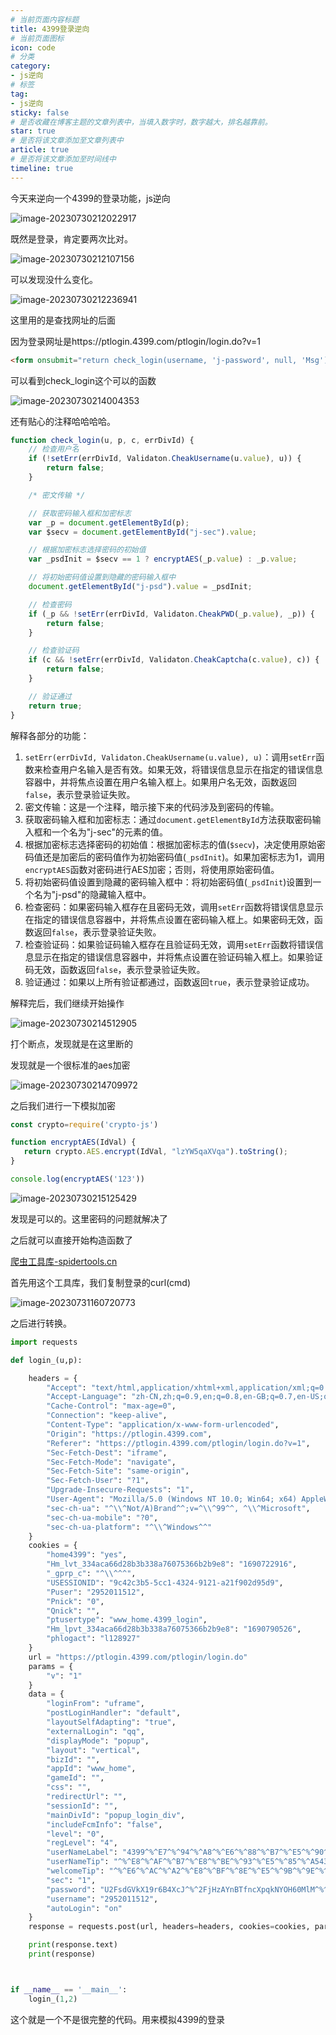 ```yaml
---
# 当前页面内容标题
title: 4399登录逆向
# 当前页面图标
icon: code
# 分类
category:
- js逆向
# 标签
tag:
- js逆向
sticky: false
# 是否收藏在博客主题的文章列表中，当填入数字时，数字越大，排名越靠前。
star: true
# 是否将该文章添加至文章列表中
article: true
# 是否将该文章添加至时间线中
timeline: true
---
```


今天来逆向一个4399的登录功能，js逆向

![image-20230730212022917](https://xiaou-1305448902.cos.ap-nanjing.myqcloud.com/img/202307302120042.png)

既然是登录，肯定要两次比对。

![image-20230730212107156](https://xiaou-1305448902.cos.ap-nanjing.myqcloud.com/img/202307302121221.png)

可以发现没什么变化。

![image-20230730212236941](https://xiaou-1305448902.cos.ap-nanjing.myqcloud.com/img/202307302122380.png)

这里用的是查找网址的后面

因为登录网址是https://ptlogin.4399.com/ptlogin/login.do?v=1

```html
<form onsubmit="return check_login(username, 'j-password', null, 'Msg');"  id="login_form" name="login_form" method="post" action="/ptlogin/login.do?v=1">
```

可以看到check_login这个可以的函数



![image-20230730214004353](https://xiaou-1305448902.cos.ap-nanjing.myqcloud.com/img/202307302140429.png)

还有贴心的注释哈哈哈哈。

```javascript
function check_login(u, p, c, errDivId) {
	// 检查用户名
	if (!setErr(errDivId, Validaton.CheakUsername(u.value), u)) {
		return false;
	}

	/* 密文传输 */

	// 获取密码输入框和加密标志
	var _p = document.getElementById(p);
	var $secv = document.getElementById("j-sec").value;

	// 根据加密标志选择密码的初始值
	var _psdInit = $secv == 1 ? encryptAES(_p.value) : _p.value;

	// 将初始密码值设置到隐藏的密码输入框中
	document.getElementById("j-psd").value = _psdInit;

	// 检查密码
	if (_p && !setErr(errDivId, Validaton.CheakPWD(_p.value), _p)) {
		return false;
	}

	// 检查验证码
	if (c && !setErr(errDivId, Validaton.CheakCaptcha(c.value), c)) {
		return false;
	}

	// 验证通过
	return true;
}
```

解释各部分的功能：

1. `setErr(errDivId, Validaton.CheakUsername(u.value), u)`：调用`setErr`函数来检查用户名输入是否有效。如果无效，将错误信息显示在指定的错误信息容器中，并将焦点设置在用户名输入框上。如果用户名无效，函数返回`false`，表示登录验证失败。
2. 密文传输：这是一个注释，暗示接下来的代码涉及到密码的传输。
3. 获取密码输入框和加密标志：通过`document.getElementById`方法获取密码输入框和一个名为"j-sec"的元素的值。
4. 根据加密标志选择密码的初始值：根据加密标志的值(`$secv`)，决定使用原始密码值还是加密后的密码值作为初始密码值(`_psdInit`)。如果加密标志为1，调用`encryptAES`函数对密码进行AES加密；否则，将使用原始密码值。
5. 将初始密码值设置到隐藏的密码输入框中：将初始密码值(`_psdInit`)设置到一个名为"j-psd"的隐藏输入框中。
6. 检查密码：如果密码输入框存在且密码无效，调用`setErr`函数将错误信息显示在指定的错误信息容器中，并将焦点设置在密码输入框上。如果密码无效，函数返回`false`，表示登录验证失败。
7. 检查验证码：如果验证码输入框存在且验证码无效，调用`setErr`函数将错误信息显示在指定的错误信息容器中，并将焦点设置在验证码输入框上。如果验证码无效，函数返回`false`，表示登录验证失败。
8. 验证通过：如果以上所有验证都通过，函数返回`true`，表示登录验证成功。



解释完后，我们继续开始操作

![image-20230730214512905](https://xiaou-1305448902.cos.ap-nanjing.myqcloud.com/img/202307302145018.png)

打个断点，发现就是在这里断的

发现就是一个很标准的aes加密

![image-20230730214709972](https://xiaou-1305448902.cos.ap-nanjing.myqcloud.com/img/202307302147372.png)

之后我们进行一下模拟加密

```js
const crypto=require('crypto-js')

function encryptAES(IdVal) {
   return crypto.AES.encrypt(IdVal, "lzYW5qaXVqa").toString();
}

console.log(encryptAES('123'))
```

![image-20230730215125429](https://xiaou-1305448902.cos.ap-nanjing.myqcloud.com/img/202307302151530.png)

发现是可以的。这里密码的问题就解决了

之后就可以直接开始构造函数了

[爬虫工具库-spidertools.cn](https://spidertools.cn/#/)

首先用这个工具库，我们复制登录的curl(cmd)



![image-20230731160720773](https://xiaou-1305448902.cos.ap-nanjing.myqcloud.com/img/202307311607990.png)

之后进行转换。

```python
import requests

def login_(u,p):

    headers = {
        "Accept": "text/html,application/xhtml+xml,application/xml;q=0.9,image/webp,image/apng,*/*;q=0.8,application/signed-exchange;v=b3;q=0.7",
        "Accept-Language": "zh-CN,zh;q=0.9,en;q=0.8,en-GB;q=0.7,en-US;q=0.6",
        "Cache-Control": "max-age=0",
        "Connection": "keep-alive",
        "Content-Type": "application/x-www-form-urlencoded",
        "Origin": "https://ptlogin.4399.com",
        "Referer": "https://ptlogin.4399.com/ptlogin/login.do?v=1",
        "Sec-Fetch-Dest": "iframe",
        "Sec-Fetch-Mode": "navigate",
        "Sec-Fetch-Site": "same-origin",
        "Sec-Fetch-User": "?1",
        "Upgrade-Insecure-Requests": "1",
        "User-Agent": "Mozilla/5.0 (Windows NT 10.0; Win64; x64) AppleWebKit/537.36 (KHTML, like Gecko) Chrome/115.0.0.0 Safari/537.36 Edg/115.0.1901.188",
        "sec-ch-ua": "^\\^Not/A)Brand^^;v=^\\^99^^, ^\\^Microsoft",
        "sec-ch-ua-mobile": "?0",
        "sec-ch-ua-platform": "^\\^Windows^^"
    }
    cookies = {
        "home4399": "yes",
        "Hm_lvt_334aca66d28b3b338a76075366b2b9e8": "1690722916",
        "_gprp_c": "^\\^^^",
        "USESSIONID": "9c42c3b5-5cc1-4324-9121-a21f902d95d9",
        "Puser": "2952011512",
        "Pnick": "0",
        "Qnick": "",
        "ptusertype": "www_home.4399_login",
        "Hm_lpvt_334aca66d28b3b338a76075366b2b9e8": "1690790526",
        "phlogact": "l128927"
    }
    url = "https://ptlogin.4399.com/ptlogin/login.do"
    params = {
        "v": "1"
    }
    data = {
        "loginFrom": "uframe",
        "postLoginHandler": "default",
        "layoutSelfAdapting": "true",
        "externalLogin": "qq",
        "displayMode": "popup",
        "layout": "vertical",
        "bizId": "",
        "appId": "www_home",
        "gameId": "",
        "css": "",
        "redirectUrl": "",
        "sessionId": "",
        "mainDivId": "popup_login_div",
        "includeFcmInfo": "false",
        "level": "0",
        "regLevel": "4",
        "userNameLabel": "4399^%^E7^%^94^%^A8^%^E6^%^88^%^B7^%^E5^%^90^%^8D",
        "userNameTip": "^%^E8^%^AF^%^B7^%^E8^%^BE^%^93^%^E5^%^85^%^A54399^%^E7^%^94^%^A8^%^E6^%^88^%^B7^%^E5^%^90^%^8D",
        "welcomeTip": "^%^E6^%^AC^%^A2^%^E8^%^BF^%^8E^%^E5^%^9B^%^9E^%^E5^%^88^%^B04399",
        "sec": "1",
        "password": "U2FsdGVkX19r6B4XcJ^%^2FjHzAYnBTfncXpqkNYOH60MlM^%^3D",
        "username": "2952011512",
        "autoLogin": "on"
    }
    response = requests.post(url, headers=headers, cookies=cookies, params=params, data=data)

    print(response.text)
    print(response)



if __name__ == '__main__':
    login_(1,2)
```

这个就是一个不是很完整的代码。用来模拟4399的登录

